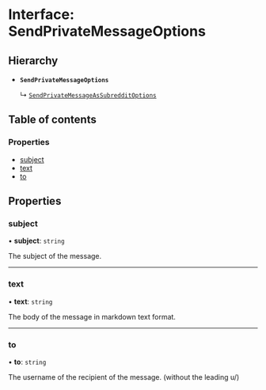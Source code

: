 # Interface: SendPrivateMessageOptions

## Hierarchy

- **`SendPrivateMessageOptions`**

  ↳ [`SendPrivateMessageAsSubredditOptions`](SendPrivateMessageAsSubredditOptions.md)

## Table of contents

### Properties

- [subject](SendPrivateMessageOptions.md#subject)
- [text](SendPrivateMessageOptions.md#text)
- [to](SendPrivateMessageOptions.md#to)

## Properties

### subject

• **subject**: `string`

The subject of the message.

---

### text

• **text**: `string`

The body of the message in markdown text format.

---

### to

• **to**: `string`

The username of the recipient of the message. (without the leading u/)
